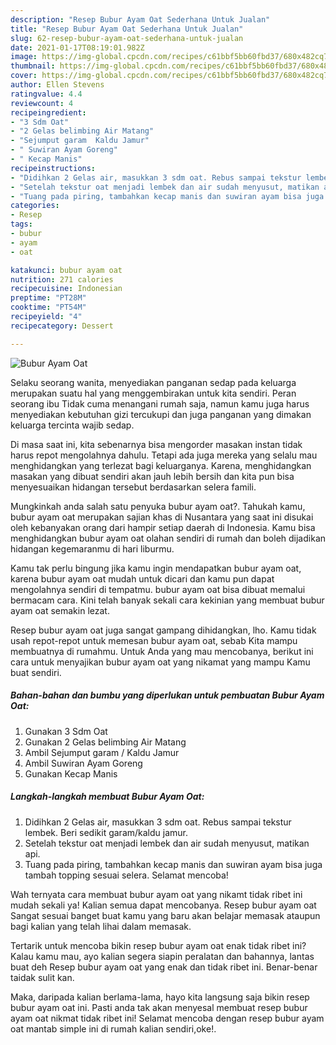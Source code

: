 ```yaml
---
description: "Resep Bubur Ayam Oat Sederhana Untuk Jualan"
title: "Resep Bubur Ayam Oat Sederhana Untuk Jualan"
slug: 62-resep-bubur-ayam-oat-sederhana-untuk-jualan
date: 2021-01-17T08:19:01.982Z
image: https://img-global.cpcdn.com/recipes/c61bbf5bb60fbd37/680x482cq70/bubur-ayam-oat-foto-resep-utama.jpg
thumbnail: https://img-global.cpcdn.com/recipes/c61bbf5bb60fbd37/680x482cq70/bubur-ayam-oat-foto-resep-utama.jpg
cover: https://img-global.cpcdn.com/recipes/c61bbf5bb60fbd37/680x482cq70/bubur-ayam-oat-foto-resep-utama.jpg
author: Ellen Stevens
ratingvalue: 4.4
reviewcount: 4
recipeingredient:
- "3 Sdm Oat"
- "2 Gelas belimbing Air Matang"
- "Sejumput garam  Kaldu Jamur"
- " Suwiran Ayam Goreng"
- " Kecap Manis"
recipeinstructions:
- "Didihkan 2 Gelas air, masukkan 3 sdm oat. Rebus sampai tekstur lembek. Beri sedikit garam/kaldu jamur."
- "Setelah tekstur oat menjadi lembek dan air sudah menyusut, matikan api."
- "Tuang pada piring, tambahkan kecap manis dan suwiran ayam bisa juga tambah topping sesuai selera. Selamat mencoba!"
categories:
- Resep
tags:
- bubur
- ayam
- oat

katakunci: bubur ayam oat 
nutrition: 271 calories
recipecuisine: Indonesian
preptime: "PT28M"
cooktime: "PT54M"
recipeyield: "4"
recipecategory: Dessert

---
```



![Bubur Ayam Oat](https://img-global.cpcdn.com/recipes/c61bbf5bb60fbd37/680x482cq70/bubur-ayam-oat-foto-resep-utama.jpg)

Selaku seorang wanita, menyediakan panganan sedap pada keluarga merupakan suatu hal yang menggembirakan untuk kita sendiri. Peran seorang ibu Tidak cuma menangani rumah saja, namun kamu juga harus menyediakan kebutuhan gizi tercukupi dan juga panganan yang dimakan keluarga tercinta wajib sedap.

Di masa  saat ini, kita sebenarnya bisa mengorder masakan instan tidak harus repot mengolahnya dahulu. Tetapi ada juga mereka yang selalu mau menghidangkan yang terlezat bagi keluarganya. Karena, menghidangkan masakan yang dibuat sendiri akan jauh lebih bersih dan kita pun bisa menyesuaikan hidangan tersebut berdasarkan selera famili. 



Mungkinkah anda salah satu penyuka bubur ayam oat?. Tahukah kamu, bubur ayam oat merupakan sajian khas di Nusantara yang saat ini disukai oleh kebanyakan orang dari hampir setiap daerah di Indonesia. Kamu bisa menghidangkan bubur ayam oat olahan sendiri di rumah dan boleh dijadikan hidangan kegemaranmu di hari liburmu.

Kamu tak perlu bingung jika kamu ingin mendapatkan bubur ayam oat, karena bubur ayam oat mudah untuk dicari dan kamu pun dapat mengolahnya sendiri di tempatmu. bubur ayam oat bisa dibuat memalui bermacam cara. Kini telah banyak sekali cara kekinian yang membuat bubur ayam oat semakin lezat.

Resep bubur ayam oat juga sangat gampang dihidangkan, lho. Kamu tidak usah repot-repot untuk memesan bubur ayam oat, sebab Kita mampu membuatnya di rumahmu. Untuk Anda yang mau mencobanya, berikut ini cara untuk menyajikan bubur ayam oat yang nikamat yang mampu Kamu buat sendiri.

<!--inarticleads1-->

##### Bahan-bahan dan bumbu yang diperlukan untuk pembuatan Bubur Ayam Oat:

1. Gunakan 3 Sdm Oat
1. Gunakan 2 Gelas belimbing Air Matang
1. Ambil Sejumput garam / Kaldu Jamur
1. Ambil  Suwiran Ayam Goreng
1. Gunakan  Kecap Manis




<!--inarticleads2-->

##### Langkah-langkah membuat Bubur Ayam Oat:

1. Didihkan 2 Gelas air, masukkan 3 sdm oat. Rebus sampai tekstur lembek. Beri sedikit garam/kaldu jamur.
1. Setelah tekstur oat menjadi lembek dan air sudah menyusut, matikan api.
1. Tuang pada piring, tambahkan kecap manis dan suwiran ayam bisa juga tambah topping sesuai selera. Selamat mencoba!




Wah ternyata cara membuat bubur ayam oat yang nikamt tidak ribet ini mudah sekali ya! Kalian semua dapat mencobanya. Resep bubur ayam oat Sangat sesuai banget buat kamu yang baru akan belajar memasak ataupun bagi kalian yang telah lihai dalam memasak.

Tertarik untuk mencoba bikin resep bubur ayam oat enak tidak ribet ini? Kalau kamu mau, ayo kalian segera siapin peralatan dan bahannya, lantas buat deh Resep bubur ayam oat yang enak dan tidak ribet ini. Benar-benar taidak sulit kan. 

Maka, daripada kalian berlama-lama, hayo kita langsung saja bikin resep bubur ayam oat ini. Pasti anda tak akan menyesal membuat resep bubur ayam oat nikmat tidak ribet ini! Selamat mencoba dengan resep bubur ayam oat mantab simple ini di rumah kalian sendiri,oke!.

